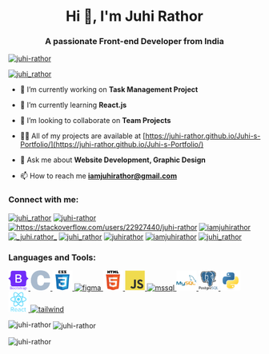 <h1 align="center">Hi 👋, I'm Juhi Rathor</h1>
<h3 align="center">A passionate Front-end Developer from India</h3>

<p align="left"> <a href="https://github.com/ryo-ma/github-profile-trophy"><img src="https://github-profile-trophy.vercel.app/?username=juhi-rathor" alt="juhi-rathor" /></a> </p>

<p align="left"> <a href="https://twitter.com/juhi_rathor" target="blank"><img src="https://img.shields.io/twitter/follow/juhi_rathor?logo=twitter&style=for-the-badge" alt="juhi_rathor" /></a> </p>

- 🔭 I’m currently working on **Task Management Project**

- 🌱 I’m currently learning **React.js**

- 👯 I’m looking to collaborate on **Team Projects**

- 👨‍💻 All of my projects are available at [https://juhi-rathor.github.io/Juhi-s-Portfolio/](https://juhi-rathor.github.io/Juhi-s-Portfolio/)

- 💬 Ask me about **Website Development, Graphic Design**

- 📫 How to reach me **iamjuhirathor@gmail.com**

<h3 align="left">Connect with me:</h3>
<p align="left">
<a href="https://twitter.com/juhi_rathor" target="blank"><img align="center" src="https://raw.githubusercontent.com/rahuldkjain/github-profile-readme-generator/master/src/images/icons/Social/twitter.svg" alt="juhi_rathor" height="30" width="40" /></a>
<a href="https://linkedin.com/in/juhi-rathor" target="blank"><img align="center" src="https://raw.githubusercontent.com/rahuldkjain/github-profile-readme-generator/master/src/images/icons/Social/linked-in-alt.svg" alt="juhi-rathor" height="30" width="40" /></a>
<a href="https://stackoverflow.com/users/https://stackoverflow.com/users/22927440/juhi-rathor" target="blank"><img align="center" src="https://raw.githubusercontent.com/rahuldkjain/github-profile-readme-generator/master/src/images/icons/Social/stack-overflow.svg" alt="https://stackoverflow.com/users/22927440/juhi-rathor" height="30" width="40" /></a>
<a href="https://fb.com/iamjuhirathor" target="blank"><img align="center" src="https://raw.githubusercontent.com/rahuldkjain/github-profile-readme-generator/master/src/images/icons/Social/facebook.svg" alt="iamjuhirathor" height="30" width="40" /></a>
<a href="https://instagram.com/_juhi.rathor_" target="blank"><img align="center" src="https://raw.githubusercontent.com/rahuldkjain/github-profile-readme-generator/master/src/images/icons/Social/instagram.svg" alt="_juhi.rathor_" height="30" width="40" /></a>
<a href="https://dribbble.com/juhi_rathor" target="blank"><img align="center" src="https://raw.githubusercontent.com/rahuldkjain/github-profile-readme-generator/master/src/images/icons/Social/dribbble.svg" alt="juhi_rathor" height="30" width="40" /></a>
<a href="https://www.behance.net/juhirathor" target="blank"><img align="center" src="https://raw.githubusercontent.com/rahuldkjain/github-profile-readme-generator/master/src/images/icons/Social/behance.svg" alt="juhirathor" height="30" width="40" /></a>
<a href="https://www.hackerrank.com/iamjuhirathor" target="blank"><img align="center" src="https://raw.githubusercontent.com/rahuldkjain/github-profile-readme-generator/master/src/images/icons/Social/hackerrank.svg" alt="iamjuhirathor" height="30" width="40" /></a>
<a href="https://www.leetcode.com/juhi_rathor" target="blank"><img align="center" src="https://raw.githubusercontent.com/rahuldkjain/github-profile-readme-generator/master/src/images/icons/Social/leet-code.svg" alt="juhi_rathor" height="30" width="40" /></a>
</p>

<h3 align="left">Languages and Tools:</h3>
<p align="left"> <a href="https://getbootstrap.com" target="_blank" rel="noreferrer"> <img src="https://raw.githubusercontent.com/devicons/devicon/master/icons/bootstrap/bootstrap-plain-wordmark.svg" alt="bootstrap" width="40" height="40"/> </a> <a href="https://www.cprogramming.com/" target="_blank" rel="noreferrer"> <img src="https://raw.githubusercontent.com/devicons/devicon/master/icons/c/c-original.svg" alt="c" width="40" height="40"/> </a> <a href="https://www.w3schools.com/css/" target="_blank" rel="noreferrer"> <img src="https://raw.githubusercontent.com/devicons/devicon/master/icons/css3/css3-original-wordmark.svg" alt="css3" width="40" height="40"/> </a> <a href="https://www.figma.com/" target="_blank" rel="noreferrer"> <img src="https://www.vectorlogo.zone/logos/figma/figma-icon.svg" alt="figma" width="40" height="40"/> </a> <a href="https://www.w3.org/html/" target="_blank" rel="noreferrer"> <img src="https://raw.githubusercontent.com/devicons/devicon/master/icons/html5/html5-original-wordmark.svg" alt="html5" width="40" height="40"/> </a> <a href="https://developer.mozilla.org/en-US/docs/Web/JavaScript" target="_blank" rel="noreferrer"> <img src="https://raw.githubusercontent.com/devicons/devicon/master/icons/javascript/javascript-original.svg" alt="javascript" width="40" height="40"/> </a> <a href="https://www.microsoft.com/en-us/sql-server" target="_blank" rel="noreferrer"> <img src="https://www.svgrepo.com/show/303229/microsoft-sql-server-logo.svg" alt="mssql" width="40" height="40"/> </a> <a href="https://www.mysql.com/" target="_blank" rel="noreferrer"> <img src="https://raw.githubusercontent.com/devicons/devicon/master/icons/mysql/mysql-original-wordmark.svg" alt="mysql" width="40" height="40"/> </a> <a href="https://www.postgresql.org" target="_blank" rel="noreferrer"> <img src="https://raw.githubusercontent.com/devicons/devicon/master/icons/postgresql/postgresql-original-wordmark.svg" alt="postgresql" width="40" height="40"/> </a> <a href="https://www.python.org" target="_blank" rel="noreferrer"> <img src="https://raw.githubusercontent.com/devicons/devicon/master/icons/python/python-original.svg" alt="python" width="40" height="40"/> </a> <a href="https://reactjs.org/" target="_blank" rel="noreferrer"> <img src="https://raw.githubusercontent.com/devicons/devicon/master/icons/react/react-original-wordmark.svg" alt="react" width="40" height="40"/> </a> <a href="https://tailwindcss.com/" target="_blank" rel="noreferrer"> <img src="https://www.vectorlogo.zone/logos/tailwindcss/tailwindcss-icon.svg" alt="tailwind" width="40" height="40"/> </a> </p>

<p><img align="left" src="https://github-readme-stats.vercel.app/api/top-langs?username=juhi-rathor&show_icons=true&locale=en&layout=compact" alt="juhi-rathor" /></p>

<p>&nbsp;<img align="center" src="https://github-readme-stats.vercel.app/api?username=juhi-rathor&show_icons=true&locale=en" alt="juhi-rathor" /></p>

<p><img align="center" src="https://github-readme-streak-stats.herokuapp.com/?user=juhi-rathor&" alt="juhi-rathor" /></p>

